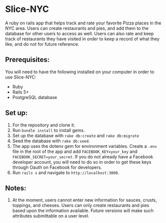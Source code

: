 # Slice-NYC
A ruby on rails app that helps track and rate your favorite Pizza places in the NYC area. Users can create restaurants and pies, and add them to the database for other users to access as well. Users can also rate and keep track of restaurants they have visited in order to keep a record of what they like, and do not for future reference.

## Prerequisites:

You will need to have the following installed on your computer in order to use Slice-NYC:

- Ruby
- Rails 5+
- PostgreSQL database


## Set up:

1. For the repository and clone it.
2. Run `bundle install` to install gems.
3. Set up the database with `rake db:create` and `rake db:migrate`
4. Seed the database with `rake db:seed`.
5. The app uses the dotenv gem for environment variables. Create a `.env` file in the root of the app and add `FACEBOOK_KEY=your_key` and `FACEBOOK_SECRET=your_secret`. If you do not already have a Facebook developer account, you will need to do so in order to get these keys through Oauth on Facebook for developers.
6. Run `rails s` and navigate to `http://localhost:3000`.

## Notes:

1. At the moment, users cannot enter new information for sauces, crusts, toppings, and cheeses. Users can only create restaurants and pies based upon the information available. Future versions will make such attributes submittable on a user level.
